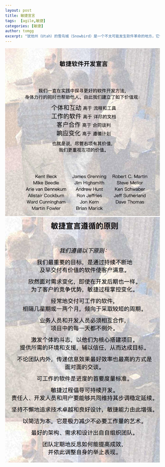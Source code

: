 ```yaml
---
layout: post
title: 敏捷宣言
tags:  [agile,敏捷]
categories: [敏捷]
author: tomgg
excerpt: "犹他州（Utah）的雪鸟城（Snowbird）是一个不太可能发生软件革命的地方，它位于盐湖城外约25英里的地方，一点都不像硅谷：既不以阳光和温和的气候闻名，也不是什么科技创新中心，更没有那么多充满热情的企业家。但就在这里，一个滑雪胜地，一群具有反叛性的软件开发人员于2001年聚集在一起，制定并签署了行业历史上最重要的文件之一：关于编码集的独立宣言。这个为期三天的小型会议塑造出了许多关于软件的构想、开发和交付的方式，甚至是世界是如何运作的方式"
---
```


![agile-manifesto][1]
![aogile-principle][2]



[1]: /assets/images/posts/2018-08-28-agile-manifesto/01-agile-manifesto.jpg "agile-manifesto"
[2]: /assets/images/posts/2018-08-28-agile-manifesto/02-agile-principle.jpg "aogile-principle"

